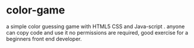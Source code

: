 # color-game
a simple color guessing game with HTML5 CSS and Java-script  . 
anyone can copy code and use it no permissions are required, good exercise for a beginners front end developer.
